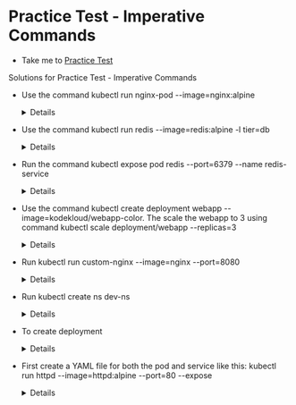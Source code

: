 # Practice Test - Imperative Commands
  - Take me to [Practice Test](https://kodekloud.com/courses/539883/lectures/10503277)
  
Solutions for Practice Test - Imperative Commands

- Use the command kubectl run nginx-pod --image=nginx:alpine
  
  <details>

  ```
  $ kubectl run nginx-pod --image=nginx:alpine
  ```
  </details>

- Use the command kubectl run redis --image=redis:alpine -l tier=db

  <details>

  ```
  $ kubectl run redis --image=redis:alpine -l tier=db
  ```
  </details>

- Run the command kubectl expose pod redis --port=6379 --name redis-service

  <details>

  ```
  $ kubectl expose pod redis --port=6379 --name redis-service
  ```
  </details>

- Use the command kubectl create deployment webapp --image=kodekloud/webapp-color. The scale the webapp to 3 using command kubectl scale deployment/webapp --replicas=3

  <details>

  ```
  $ kubectl create deployment webapp --image=kodekloud/webapp-color
  $ kubectl scale deployment/webapp --replicas=3
  ```
  </details>

- Run kubectl run custom-nginx --image=nginx --port=8080

  <details>

  ```
  $ kubectl run custom-nginx --image=nginx --port=8080
  ```
  </details>

- Run kubectl create ns dev-ns
  
  <details>

  ```
  $ kubectl create ns dev-ns
  ```
  </details>

- To create deployment

  <details>

  ```
  Step 1: Create the deployment YAML file
  $ kubectl create deployment redis-deploy --image redis --namespace=dev-ns --dry-run=client -o yaml > deploy.yaml
  $ kubectl create -f deploy.yaml

  Step 2: Edit the YAML file and add update the replicas to 2
  
  Step 3: Run kubectl apply -f deploy.yaml to create the deployment in the dev-ns namespace.
  $ kubectl apply -f deploy.yaml

  You can also use kubectl scale deployment or kubectl edit deployment to change the number of replicas once the object has been created.
  $ kubectl edit deployment redis-deploy
  $ kubectl scale deployment/redis-deploy --replicas=2 --namespace=dev-ns
  ```
  </details>

- First create a YAML file for both the pod and service like this: kubectl run httpd --image=httpd:alpine --port=80 --expose

  <details>

  ```
  $ kubectl run httpd --image=httpd:alpine --port=80 --expose
  ```
  <details>

  

